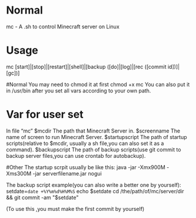 # Normal
mc - A .sh to control Minecraft server on Linux

# Usage
mc [start]|[stop]|[restart]|[shell]|[backup ([do]|[log]|[rec ([commit id])]|[gc])]

#Normal
You may need to chmod it at first
chmod +x mc
You can also put it in /usr/bin after you set all vars according to your own path.

# Var for user set

In file “mc”
$mcdir The path that Minecraft Server in.
$screenname The name of screen to run Minecraft Server.
$startupscript The path of startup scripts(relative to $mcdir, usually a sh file,you can also set it as a command).
$backupscript The path of backup scripts(use git commit to backup server files,you can use crontab for autobackup).

#Other
The startup scrpit usually be like this:
java -jar -Xmx900M -Xms300M -jar serverfilename.jar nogui

The backup script example(you can also write a better one by yourself):
setdate=`date +%Y%m%d%H%M%S`
echo $setdate
cd /the/path/of/mc/server/dir &&  git commit -am "$setdate"

(To use this ,you must make the first commit by yourself)


